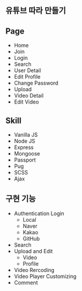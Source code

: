 ## 유튜브 따라 만들기

## Page
- Home 
- Join 
- Login 
- Search 
- User Detail
- Edit Profile
- Change Password
- Upload
- Video Detail
- Edit Video

## Skill
- Vanilla JS
- Node JS
- Express
- Mongoose
- Passport
- Pug
- SCSS
- Ajax

## 구현 기능
- Authentication Login
    - Local
    - Naver
    - Kakao
    - GitHub
- Search
- Upload and Edit
    - Video
    - Profile
- Video Rercoding
- Video Player Customizing
- Comment